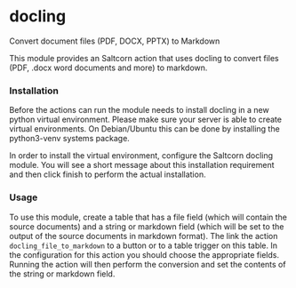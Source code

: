 # docling
Convert document files (PDF, DOCX, PPTX) to Markdown

This module provides an Saltcorn action that uses docling to convert files (PDF, .docx word documents and more) to markdown. 

### Installation

Before the actions can run the module needs to install docling in a new python virtual environment. Please make sure your server is able to create virtual environments. On Debian/Ubuntu this can be done by installing the python3-venv systems package. 

In order to install the virtual environment, configure the Saltcorn docling module. You will see a short message about this installation requirement and then click finish to perform the actual installation. 

### Usage

To use this module, create a table that has a file field (which will contain the source documents) and a string or markdown field (which will be set to the output of the source documents in markdown format). The link the action `docling_file_to_markdown` to a button or to a table trigger on this table. In the configuration for this action you should choose the appropriate fields. Running the action will then perform the conversion and set the contents of the string or markdown field.